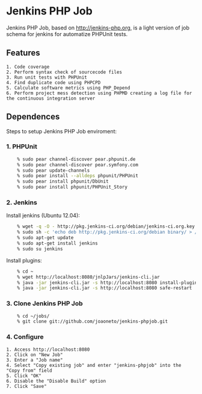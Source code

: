 # Jenkins PHP Job
Jenkins PHP Job, based on http://jenkins-php.org, is a light version of job schema for jenkins for automatize PHPUnit tests.

## Features
    1. Code coverage
    2. Perform syntax check of sourcecode files
    3. Run unit tests with PHPUnit
    4. Find duplicate code using PHPCPD
    5. Calculate software metrics using PHP_Depend
    6. Perform project mess detection using PHPMD creating a log file for the continuous integration server

## Dependences
Steps to setup Jenkins PHP Job enviroment:

### 1. PHPUnit
```bash
    % sudo pear channel-discover pear.phpunit.de
    % sudo pear channel-discover pear.symfony.com
    % sudo pear update-channels
    % sudo pear install --alldeps phpunit/PHPUnit
    % sudo pear install phpunit/DbUnit
    % sudo pear install phpunit/PHPUnit_Story
```

### 2. Jenkins
Install jenkins (Ubuntu 12.04):
```bash
    % wget -q -O - http://pkg.jenkins-ci.org/debian/jenkins-ci.org.key | sudo apt-key add -
    % sudo sh -c 'echo deb http://pkg.jenkins-ci.org/debian binary/ > /etc/apt/sources.list.d/jenkins.list'
    % sudo apt-get update
    % sudo apt-get install jenkins
    % sudo su jenkins
```
Install plugins:
```bash
    % cd ~
    % wget http://localhost:8080/jnlpJars/jenkins-cli.jar
    % java -jar jenkins-cli.jar -s http://localhost:8080 install-plugin checkstyle cloverphp dry htmlpublisher jdepend plot pmd violations xunit
    % java -jar jenkins-cli.jar -s http://localhost:8080 safe-restart
```

### 3. Clone Jenkins PHP Job
```bash
    % cd ~/jobs/
    % git clone git://github.com/joaoneto/jenkins-phpjob.git
```

### 4. Configure
    1. Access http://localhost:8080
    2. Click on "New Job"
    3. Enter a "Job name"
    4. Select "Copy existing job" and enter "jenkins-phpjob" into the "Copy from" field
    5. Click "OK"
    6. Disable the "Disable Build" option
    7. Click "Save"

